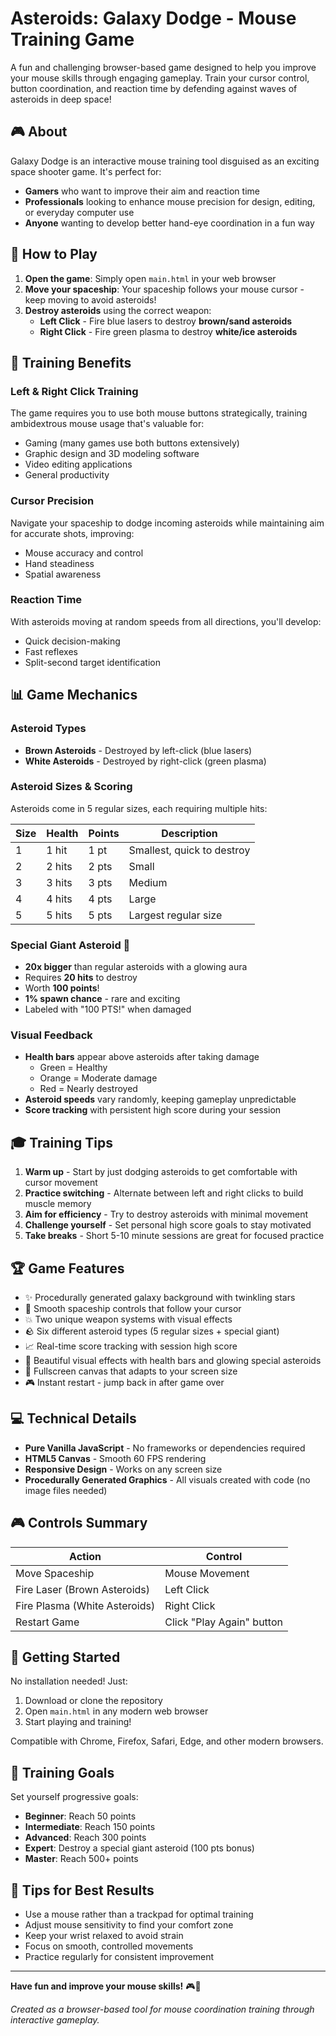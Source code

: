 # Asteroids: Galaxy Dodge - Mouse Training Game

A fun and challenging browser-based game designed to help you improve your mouse skills through engaging gameplay. Train your cursor control, button coordination, and reaction time by defending against waves of asteroids in deep space!

## 🎮 About

Galaxy Dodge is an interactive mouse training tool disguised as an exciting space shooter game. It's perfect for:

- **Gamers** who want to improve their aim and reaction time
- **Professionals** looking to enhance mouse precision for design, editing, or everyday computer use
- **Anyone** wanting to develop better hand-eye coordination in a fun way

## 🚀 How to Play

1. **Open the game**: Simply open `main.html` in your web browser
2. **Move your spaceship**: Your spaceship follows your mouse cursor - keep moving to avoid asteroids!
3. **Destroy asteroids** using the correct weapon:
   - **Left Click** - Fire blue lasers to destroy **brown/sand asteroids**
   - **Right Click** - Fire green plasma to destroy **white/ice asteroids**

## 🎯 Training Benefits

### Left & Right Click Training
The game requires you to use both mouse buttons strategically, training ambidextrous mouse usage that's valuable for:
- Gaming (many games use both buttons extensively)
- Graphic design and 3D modeling software
- Video editing applications
- General productivity

### Cursor Precision
Navigate your spaceship to dodge incoming asteroids while maintaining aim for accurate shots, improving:
- Mouse accuracy and control
- Hand steadiness
- Spatial awareness

### Reaction Time
With asteroids moving at random speeds from all directions, you'll develop:
- Quick decision-making
- Fast reflexes
- Split-second target identification

## 📊 Game Mechanics

### Asteroid Types
- **Brown Asteroids** - Destroyed by left-click (blue lasers)
- **White Asteroids** - Destroyed by right-click (green plasma)

### Asteroid Sizes & Scoring
Asteroids come in 5 regular sizes, each requiring multiple hits:

| Size | Health | Points | Description |
|------|--------|--------|-------------|
| 1    | 1 hit  | 1 pt   | Smallest, quick to destroy |
| 2    | 2 hits | 2 pts  | Small |
| 3    | 3 hits | 3 pts  | Medium |
| 4    | 4 hits | 4 pts  | Large |
| 5    | 5 hits | 5 pts  | Largest regular size |

### Special Giant Asteroid 🌟
- **20x bigger** than regular asteroids with a glowing aura
- Requires **20 hits** to destroy
- Worth **100 points**!
- **1% spawn chance** - rare and exciting
- Labeled with "100 PTS!" when damaged

### Visual Feedback
- **Health bars** appear above asteroids after taking damage
  - Green = Healthy
  - Orange = Moderate damage
  - Red = Nearly destroyed
- **Asteroid speeds** vary randomly, keeping gameplay unpredictable
- **Score tracking** with persistent high score during your session

## 🎓 Training Tips

1. **Warm up** - Start by just dodging asteroids to get comfortable with cursor movement
2. **Practice switching** - Alternate between left and right clicks to build muscle memory
3. **Aim for efficiency** - Try to destroy asteroids with minimal movement
4. **Challenge yourself** - Set personal high score goals to stay motivated
5. **Take breaks** - Short 5-10 minute sessions are great for focused practice

## 🏆 Game Features

- ✨ Procedurally generated galaxy background with twinkling stars
- 🚀 Smooth spaceship controls that follow your cursor
- 💥 Two unique weapon systems with visual effects
- 🪨 Six different asteroid types (5 regular sizes + special giant)
- 📈 Real-time score tracking with session high score
- 🎨 Beautiful visual effects with health bars and glowing special asteroids
- 📱 Fullscreen canvas that adapts to your screen size
- 🎮 Instant restart - jump back in after game over

## 💻 Technical Details

- **Pure Vanilla JavaScript** - No frameworks or dependencies required
- **HTML5 Canvas** - Smooth 60 FPS rendering
- **Responsive Design** - Works on any screen size
- **Procedurally Generated Graphics** - All visuals created with code (no image files needed)

## 🎮 Controls Summary

| Action | Control |
|--------|---------|
| Move Spaceship | Mouse Movement |
| Fire Laser (Brown Asteroids) | Left Click |
| Fire Plasma (White Asteroids) | Right Click |
| Restart Game | Click "Play Again" button |

## 🏁 Getting Started

No installation needed! Just:
1. Download or clone the repository
2. Open `main.html` in any modern web browser
3. Start playing and training!

Compatible with Chrome, Firefox, Safari, Edge, and other modern browsers.

## 🎯 Training Goals

Set yourself progressive goals:
- **Beginner**: Reach 50 points
- **Intermediate**: Reach 150 points
- **Advanced**: Reach 300 points
- **Expert**: Destroy a special giant asteroid (100 pts bonus)
- **Master**: Reach 500+ points

## 📝 Tips for Best Results

- Use a mouse rather than a trackpad for optimal training
- Adjust mouse sensitivity to find your comfort zone
- Keep your wrist relaxed to avoid strain
- Focus on smooth, controlled movements
- Practice regularly for consistent improvement

---

**Have fun and improve your mouse skills!** 🎮🚀

*Created as a browser-based tool for mouse coordination training through interactive gameplay.*
